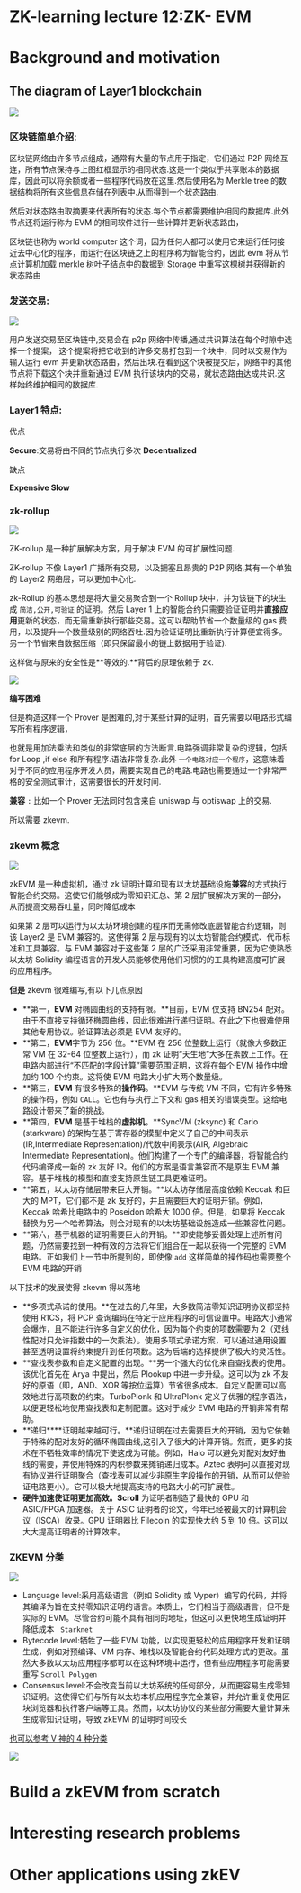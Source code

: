 <!-- toc -->
# ZK-learning lecture 12:ZK- EVM

# Background and motivation

## The diagram of Layer1 blockchain

![](static/TbRYb9TrIo4phnxXR0ZcaDAMnJg.png)

### 区块链简单介绍:

区块链网络由许多节点组成，通常有大量的节点用于指定，它们通过 P2P 网络互连，所有节点保持与上图红框显示的相同状态.这是一个类似于共享账本的数据库，因此可以将余额或者一些程序代码放在这里.然后使用名为 Merkle tree 的数据结构将所有这些信息存储在列表中.从而得到一个状态路由.

然后对状态路由取摘要来代表所有的状态.每个节点都需要维护相同的数据库.此外节点还将运行称为 EVM 的相同软件进行一些计算并更新状态路由，

区块链也称为 world computer 这个词，因为任何人都可以使用它来运行任何接近去中心化的程序，而运行在区块链之上的程序称为智能合约，因此 evm 将从节点计算机加载 merkle 树叶子结点中的数据到 Storage 中重写这棵树并获得新的状态路由

### 发送交易:

![](static/T1SZbWqwYoNkprx4RsocTq8Pnwh.png)

用户发送交易至区块链中,交易会在 p2p 网络中传播,通过共识算法在每个时隙中选择一个提案， 这个提案将把它收到的许多交易打包到一个块中，同时以交易作为输入运行 evm 并更新状态路由，然后出块.在看到这个块被提交后，网络中的其他节点将下载这个块并重新通过 EVM 执行该块内的交易，就状态路由达成共识.这样始终维护相同的数据库.

### Layer1 特点:

优点

**Secure**:交易将由不同的节点执行多次 **Decentralized**

缺点

**Expensive  Slow**

### zk-rollup

![](static/O49NbxyOToIM0RxWZHjct6JXnPf.png)

ZK-rollup 是一种扩展解决方案，用于解决 EVM 的可扩展性问题.

ZK-rollup 不像 Layer1 广播所有交易，以及拥塞且昂贵的 P2P 网络,其有一个单独的 Layer2 网络层，可以更加中心化.

zk-Rollup 的基本思想是将大量交易聚合到一个 Rollup 块中，并为该链下的块生成 `简洁,公开,可验证` 的证明。然后 Layer 1 上的智能合约只需要验证证明并**直接应用**更新的状态，而无需重新执行那些交易。这可以帮助节省一个数量级的 gas 费用，以及提升一个数量级别的网络吞吐.因为验证证明比重新执行计算便宜得多。另一个节省来自数据压缩（即只保留最小的链上数据用于验证).

这样做与原来的安全性是**等效的.**背后的原理依赖于 zk.

![](static/TezmbkTqfo1TGhxCznDcAzABn3c.png)

**编写困难**

但是构造这样一个 Prover 是困难的,对于某些计算的证明，首先需要以电路形式编写所有程序逻辑，

也就是用加法乘法和类似的非常底层的方法断言.电路强调非常复杂的逻辑，包括 for Loop ,if else 和所有程序.语法非常复杂.此外 `一个电路对应一个程序`，这意味着对于不同的应用程序开发人员，需要实现自己的电路.电路也需要通过一个非常严格的安全测试审计，这需要很长的开发时间.

**兼容** `:` 比如一个 Prover 无法同时包含来自 uniswap 与 optiswap 上的交易.

所以需要 zkevm.

### zkevm 概念

![](static/Vzz2b87ldouf3yxIRCtcbKWqn3g.png)

zkEVM 是一种虚拟机，通过 zk 证明计算和现有以太坊基础设施**兼容**的方式执行智能合约交易。这使它们能够成为零知识汇总、第 2 层扩展解决方案的一部分，从而提高交易吞吐量，同时降低成本

如果第 2 层可以运行为以太坊环境创建的程序而无需修改底层智能合约逻辑，则该 Layer2 是 EVM 兼容的。这使得第 2 层与现有的以太坊智能合约模式、代币标准和工具兼容。与 EVM 兼容对于这些第 2 层的广泛采用非常重要，因为它使熟悉以太坊 Solidity 编程语言的开发人员能够使用他们习惯的的工具构建高度可扩展的应用程序。

**但是** zkevm 很难编写,有以下几点原因

- **第一，****EVM**** 对椭圆曲线的支持有限。**目前，EVM 仅支持 BN254 配对。由于不直接支持循环椭圆曲线，因此很难进行递归证明。在此之下也很难使用其他专用协议。验证算法必须是 EVM 友好的。
- **第二，****EVM****字节为 256 位。**EVM 在 256 位整数上运行（就像大多数正常 VM 在 32-64 位整数上运行），而 zk 证明“天生地”大多在素数上工作。在电路内部进行“不匹配的字段计算”需要范围证明，这将在每个 EVM 操作中增加约 100 个约束。这将使 EVM 电路大小扩大两个数量级。
- **第三，****EVM**** 有很多特殊的****操作码****。**EVM 与传统 VM 不同，它有许多特殊的操作码，例如 `CALL`。它也有与执行上下文和 gas 相关的错误类型。这给电路设计带来了新的挑战。
- **第四，****EVM**** 是基于堆栈的****虚拟机****。**SyncVM (zksync) 和 Cario (starkware) 的架构在基于寄存器的模型中定义了自己的中间表示(IR,Intermediate Representation)/代数中间表示(AIR, Algebraic Intermediate Representation)。他们构建了一个专门的编译器，将智能合约代码编译成一新的 zk 友好 IR。他们的方案是语言兼容而不是原生 EVM 兼容。基于堆栈的模型和直接支持原生链工具更难证明。
- **第五，以太坊存储层带来巨大开销。**以太坊存储层高度依赖 Keccak 和巨大的 MPT，它们都不是 zk 友好的，并且需要巨大的证明开销。例如，Keccak 哈希比电路中的 Poseidon 哈希大 1000 倍。但是，如果将 Keccak 替换为另一个哈希算法，则会对现有的以太坊基础设施造成一些兼容性问题。
- **第六，基于机器的证明需要巨大的开销。**即使能够妥善处理上述所有问题，仍然需要找到一种有效的方法将它们组合在一起以获得一个完整的 EVM 电路。正如我们上一节中所提到的，即使像 `add` 这样简单的操作码也需要整个 EVM 电路的开销

以下技术的发展使得 zkevm 得以落地

- **多项式承诺的使用。**在过去的几年里，大多数简洁零知识证明协议都坚持使用 R1CS，将 PCP 查询编码在特定于应用程序的可信设置中。电路大小通常会爆炸，且不能进行许多自定义的优化，因为每个约束的项数需要为 2（双线性配对只允许指数中的一次乘法）。使用多项式承诺方案，可以通过通用设置甚至透明设置将约束提升到任何项数。这为后端的选择提供了极大的灵活性。
- **查找表参数和自定义配置的出现。**另一个强大的优化来自查找表的使用。该优化首先在 Arya 中提出，然后 Plookup 中进一步升级。这可以为 zk 不友好的原语（即，AND、XOR 等按位运算）节省很多成本。自定义配置可以高效地进行高项数的约束。TurboPlonk 和 UltraPlonk 定义了优雅的程序语法，以便更轻松地使用查找表和定制配置。这对于减少 EVM 电路的开销非常有帮助。
- **递归****证明越来越可行。**递归证明在过去需要巨大的开销，因为它依赖于特殊的配对友好的循环椭圆曲线,这引入了很大的计算开销。然而，更多的技术在不牺牲效率的情况下使这成为可能。例如，Halo 可以避免对配对友好曲线的需要，并使用特殊的内积参数来摊销递归成本。Aztec 表明可以直接对现有协议进行证明聚合（查找表可以减少非原生字段操作的开销，从而可以使验证电路更小）。它可以极大地提高支持的电路大小的可扩展性。
- **硬件加速使证明更加高效。Scroll** 为证明者制造了最快的 GPU 和 ASIC/FPGA 加速器。关于 ASIC 证明者的论文，今年已经被最大的计算机会议（ISCA）收录。GPU 证明器比 Filecoin 的实现快大约 5 到 10 倍。这可以大大提高证明者的计算效率。

### ZKEVM 分类

![](static/R0tdb0fssoyKlqxLuCScOYGfnsg.png)

- Language level:采用高级语言（例如 Solidity 或 Vyper）编写的代码，并将其编译为旨在支持零知识证明的语言。本质上，它们相当于高级语言，但不是实际的 EVM。尽管合约可能不具有相同的地址，但这可以更快地生成证明并降低成本 ` Starknet`
- Bytecode level:牺牲了一些 EVM 功能，以实现更轻松的应用程序开发和证明生成，例如对预编译、VM 内存、堆栈以及智能合约代码处理方式的更改。虽然大多数以太坊应用程序都可以在这种环境中运行，但有些应用程序可能需要重写 `Scroll Polygen`
- Consensus level:不会改变当前以太坊系统的任何部分，从而更容易生成零知识证明。这使得它们与所有以太坊本机应用程序完全兼容，并允许重复使用区块浏览器和执行客户端等工具。然而，以太坊协议的某些部分需要大量计算来生成零知识证明，导致 zkEVM 的证明时间较长

[也可以参考 V 神的 4 种分类 ](https://vitalik.eth.limo/general/2022/08/04/zkevm.html)

![](static/HaNmbcORaoHiuNxJBE6cJlJ1nPh.png)

# Build a zkEVM from scratch

# Interesting research problems

# Other applications using zkEV
